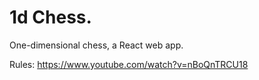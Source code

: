 # 1d Chess.

One-dimensional chess, a React web app.

Rules:
https://www.youtube.com/watch?v=nBoQnTRCU18
